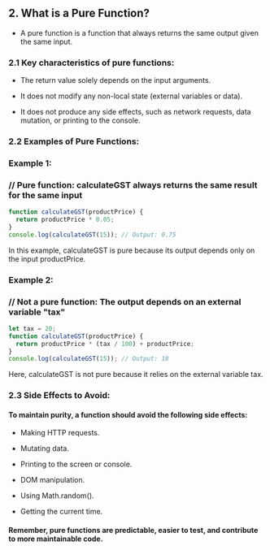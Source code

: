 ## 2. What is a Pure Function?

* A pure function is a function that always returns the same output given the same input.

### 2.1  Key characteristics of pure functions:

* The return value solely depends on the input arguments.

* It does not modify any non-local state (external variables or data).

* It does not produce any side effects, such as network requests, data mutation, or printing to the console.

### 2.2 Examples of Pure Functions:
### Example 1:
### // Pure function: calculateGST always returns the same result for the same input
```js
function calculateGST(productPrice) {
  return productPrice * 0.05;
}
console.log(calculateGST(15)); // Output: 0.75
```
In this example, calculateGST is pure because its output depends only on the input productPrice.

### Example 2:

### // Not a pure function: The output depends on an external variable "tax"
```js
let tax = 20;
function calculateGST(productPrice) {
  return productPrice * (tax / 100) + productPrice;
}
console.log(calculateGST(15)); // Output: 18
```
Here, calculateGST is not pure because it relies on the external variable tax.

### 2.3 Side Effects to Avoid:
#### To maintain purity, a function should avoid the following side effects:

* Making HTTP requests.

* Mutating data.

* Printing to the screen or console.

* DOM manipulation.

* Using Math.random().

* Getting the current time.

#### Remember, pure functions are predictable, easier to test, and contribute to more maintainable code.
